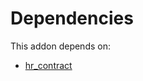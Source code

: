 # Dependencies

This addon depends on:

- [hr_contract](../../../../../oca-ocb-hr/odoo-bringout-oca-ocb-hr_contract)
